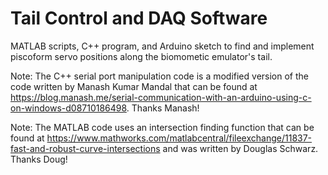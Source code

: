 # Tail Control and DAQ Software

MATLAB scripts, C++ program, and Arduino sketch to find and implement piscoform servo positions along the biomometic emulator's tail.

Note: The C++ serial port manipulation code is a modified version of the code written by Manash Kumar Mandal that can be found at https://blog.manash.me/serial-communication-with-an-arduino-using-c-on-windows-d08710186498. Thanks Manash!

Note: The MATLAB code uses an intersection finding function that can be found at https://www.mathworks.com/matlabcentral/fileexchange/11837-fast-and-robust-curve-intersections and was written by Douglas Schwarz. Thanks Doug!
